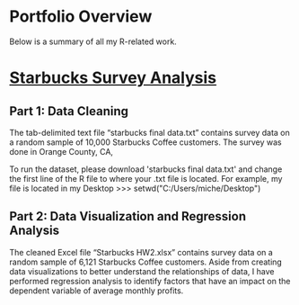 # Portfolio Overview
Below is a summary of all my R-related work.

# [Starbucks Survey Analysis](https://github.com/michelleng95/R-Starbucks-Survey-Analysis)
## Part 1: Data Cleaning
The tab-delimited text file “starbucks final data.txt” contains survey data on a random sample of 10,000 Starbucks Coffee customers. The survey was done in Orange County, CA,


To run the dataset, please download 'starbucks final data.txt' and change the first line of the R file to where your .txt file is located. 
For example, my file is located in my Desktop >>> setwd("C:/Users/miche/Desktop")

## Part 2: Data Visualization and Regression Analysis
The cleaned Excel file “Starbucks HW2.xlsx” contains survey data on a random sample of 6,121 Starbucks Coffee customers.
Aside from creating data visualizations to better understand the relationships of data, I have performed regression analysis to identify factors that have an impact on the dependent variable of average monthly profits.
